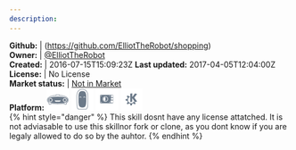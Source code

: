 ```yaml
---
description: 
---
```



**Github:** | (https://github.com/ElliotTheRobot/shopping)  
**Owner:** | [@ElliotTheRobot](https://github.com/ElliotTheRobot)  
**Created:** | 2016-07-15T15:09:23Z  **Last updated:** 2017-04-05T12:04:00Z  
**License:** | No License  
**Market status:** | [Not in Market](https://market.mycroft.ai/skill/)  
**Platform:**   ![](.gitbook/assets/mark-1-icon.png)  ![](.gitbook/assets/mark-2-icon.png)  ![](.gitbook/assets/picroft-icon.png)  ![](.gitbook/assets/kde.png)   
{% hint style="danger" %}
This skill dosnt have any license attatched. It is not adviasable to use this skillnor fork or clone, as you dont know if you are legaly allowed to do so by the auhtor.
{% endhint %}
